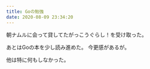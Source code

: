 ```yaml
---
title: Goの勉強
date: 2020-08-09 23:34:20
---
```


朝ナムルに会って貸してたがっこうぐらし！を受け取った。

あとはGoの本を少し読み進めた。
今更感があるが。

他は特に何もしなかった。
